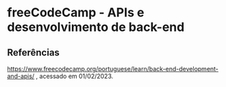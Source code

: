 # freeCodeCamp - APIs e desenvolvimento de back-end


## Referências
https://www.freecodecamp.org/portuguese/learn/back-end-development-and-apis/ , acessado em 01/02/2023.